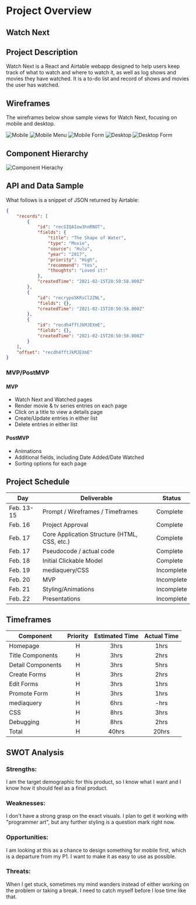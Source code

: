 # Project Overview

## Watch Next

## Project Description

Watch Next is a React and Airtable webapp designed to help users keep track of what to watch and where to watch it, as well as log shows and movies they have watched. It is a to-do list and record of shows and movies the user has watched.

## Wireframes

The wireframes below show sample views for Watch Next, focusing on mobile and desktop.

![Mobile](https://i.imgur.com/ufQcoRY.png)
![Mobile Menu](https://i.imgur.com/kaTjQoP.png)
![Mobile Form](https://i.imgur.com/rYXYBGM.png)
![Desktop](https://i.imgur.com/ExBclga.png)
![Desktop Form](https://i.imgur.com/vN6xO5N.png)

## Component Hierarchy
![Component Hierachy](https://i.imgur.com/6U6Z1Pi.png)

## API and Data Sample

What follows is a snippet of JSON returned by Airtable:

```json
{
    "records": [
        {
            "id": "recSIQAIow3hnRNOT",
            "fields": {
                "title": "The Shape of Water",
                "type": "Movie",
                "source": "Hulu",
                "year": "2017",
                "priority": "High",
                "recommend": "Yes",
                "thoughts": "Loved it!"
            },
            "createdTime": "2021-02-15T20:50:58.000Z"
        },
        {
            "id": "recrypoSKRsCl2ZNL",
            "fields": {},
            "createdTime": "2021-02-15T20:50:58.000Z"
        },
        {
            "id": "recdh4fftJkMJEXmE",
            "fields": {},
            "createdTime": "2021-02-15T20:50:58.000Z"
        }
    ],
    "offset": "recdh4fftJkMJEXmE"
}
```

### MVP/PostMVP

#### MVP 

- Watch Next and Watched pages
- Render movie & tv series entries on each page
- Click on a title to view a details page
- Create/Update entries in either list
- Delete entries in either list

#### PostMVP  

- Animations
- Additional fields, including Date Added/Date Watched
- Sorting options for each page

## Project Schedule

|  Day | Deliverable | Status
|---|---| ---|
|Feb. 13-15| Prompt / Wireframes / Timeframes | Complete
|Feb. 16| Project Approval | Complete
|Feb. 17| Core Application Structure (HTML, CSS, etc.) | Complete
|Feb. 17| Pseudocode / actual code | Complete
|Feb. 18| Initial Clickable Model  | Complete
|Feb. 19| mediaquery/CSS | Incomplete
|Feb. 20| MVP | Incomplete
|Feb. 21| Styling/Animations | Incomplete
|Feb. 22| Presentations | Incomplete

## Timeframes

| Component | Priority | Estimated Time | Actual Time |
| --- | :---: |  :---: | :---: |
| Homepage | H | 3hrs| 1hrs |
| Title Components | H | 3hrs| 2hrs |
| Detail Components | H | 3hrs| 5hrs |
| Create Forms | H | 3hrs| 2hrs |
| Edit Forms | H | 3hrs| 1hrs |
| Promote Form | H | 3hrs| 1hrs |
| mediaquery | H | 6hrs| -hrs |
| CSS | H | 8hrs| 3hrs |
| Debugging | H| 8hrs| 2hrs |
| Total | H | 40hrs| 20hrs |

## SWOT Analysis

### Strengths:

I am the target demographic for this product, so I know what I want and I know how it should feel as a final product.

### Weaknesses:

I don't have a strong grasp on the exact visuals. I plan to get it working with "programmer art", but any further styling is a question mark right now.

### Opportunities:

I am looking at this as a chance to design something for mobile first, which is a departure from my P1. I want to make it as easy to use as possible.

### Threats:

When I get stuck, sometimes my mind wanders instead of either working on the problem or taking a break. I need to catch myself before I lose time like that.